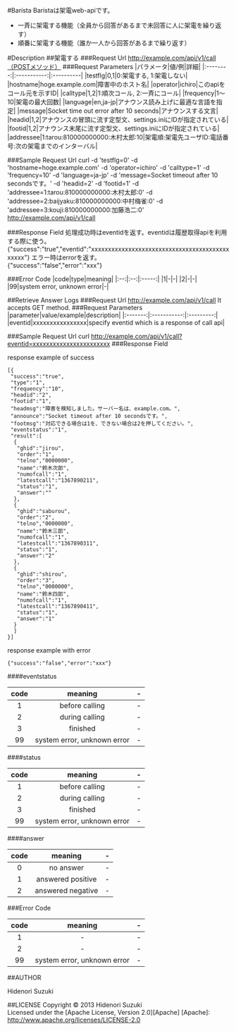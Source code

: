 #Barista
Baristaは架電web-apiです。
* 一斉に架電する機能（全員から回答があるまで未回答に人に架電を繰り返す）
* 順番に架電する機能（誰か一人から回答があるまで繰り返す）

#Description
##架電する
###Request Url
    http://example.com/api/v1/call（POSTメソッド）
###Request Parameters
|パラメータ|値/例|詳細|
|:--------:|:-----------:|:----------|
|testflg|0,1|0:架電する, 1:架電しない|
|hostname|hoge.example.com|障害中のホスト名|
|operator|ichiro|このapiをコール元を示すID|
|calltype|1,2|1:順次コール, 2:一斉にコール|
|frequency|1〜10|架電の最大回数|
|language|en,ja-jp|アナウンス読み上げに最適な言語を指定|
|message|Socket time out error after 10 seconds|アナウンスする文言|
|headid|1,2|アナウンスの冒頭に流す定型文、settings.iniにIDが指定されている|
|footid|1,2|アナウンス末尾に流す定型文、settings.iniにIDが指定されている|
|addressee|1:tarou:810000000000:木村太郎:10|架電順:架電先ユーザID:電話番号:次の架電までのインターバル|

###Sample Request Url
    curl -d 'testflg=0' -d 'hostname=hoge.example.com' -d 'operator=ichiro' -d 'calltype=1' -d 'frequency=10' 
    -d 'language=ja-jp' -d 'message=Socket timeout after 10 secondsです。' -d 'headid=2' -d 'footid=1' 
    -d 'addressee=1:tarou:810000000000:木村太郎:0' 
    -d 'addressee=2:baijyaku:810000000000:中村梅雀:0' 
    -d 'addressee=3:kouji:810000000000:加藤浩二:0' 
    http://example.com/api/v1/call

###Response Field
処理成功時はeventidを返す。eventidは履歴取得apiを利用する際に使う。  
    {"success":"true","eventid":"xxxxxxxxxxxxxxxxxxxxxxxxxxxxxxxxxxxxxxxxxxxxxx"}
エラー時はerrorを返す。  
    {"success":"false","error":"xxx"}

###Error Code
|code|type|meaning|
|:--:|:--:|:-----:|
|1|-|-|
|2|-|-|
|99|system error, unknown error|-|

##Retrieve Answer Logs
###Request Url
    http://example.com/api/v1/call
    It accepts GET method.
###Request Parameters
|parameter|value/example|description|
|:-------:|:-----------:|:---------:|
|eventid|xxxxxxxxxxxxxxxx|specify eventid which is a response of call api|

###Sample Request Url
    curl http://example.com/api/v1/call?eventid=xxxxxxxxxxxxxxxxxxxxxxx
###Response Field

response example of success  

    [{
     "success":"true",
     "type":"1",
     "frequency":"10",
     "headid":"2",
     "footid":"1",
     "headmsg":"障害を検知しました。サーバー名は、example.com。",
     "announce":"Socket timeout after 10 secondsです。",
     "footmsg":"対応できる場合は1を、できない場合は2を押してください。",
     "eventstatus":"1",
     "result":[
      {
       "ghid":"jirou",
       "order":"1",
       "telno","0000000",
       "name":"鈴木次郎",
       "numofcall":"1",
       "latestcall":"1367890211",
       "status":"1",
       "answer":""
      },
      {
       "ghid":"saburou",
       "order":"2",
       "telno","0000000",
       "name":"鈴木三郎",
       "numofcall":"1",
       "latestcall":"1367890311",
       "status":"1",
       "answer":"2"
      },
      {
       "ghid":"shirou",
       "order":"3",
       "telno","0000000",
       "name":"鈴木四郎",
       "numofcall":"1",
       "latestcall":"1367890411",
       "status":"1",
       "answer":"1"
      }
      ]
    }]

response example with error

    {"success":"false","error":"xxx"}

####eventstatus

|code|meaning|-|
|:--:|:-----:|:-:|
|1|before calling|-|
|2|during calling|-|
|3|finished|-|
|99|system error, unknown error|-|

####status

|code|meaning|-|
|:--:|:-----:|:-:|
|1|before calling|-|
|2|during calling|-|
|3|finished|-|
|99|system error, unknown error|-|

####answer

|code|meaning|-|
|:--:|:-----:|:-:|
|0|no answer|-|
|1|answered positive|-|
|2|answered negative|-|

###Error Code

|code|meaning|-|
|:--:|:-----:|:-:|
|1|-|-|
|2|-|-|
|99|system error, unknown error|-|

##AUTHOR

Hidenori Suzuki

##LICENSE
Copyright &copy; 2013 Hidenori Suzuki  
Licensed under the [Apache License, Version 2.0][Apache]
[Apache]: http://www.apache.org/licenses/LICENSE-2.0
